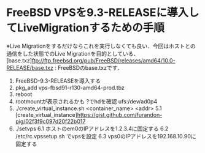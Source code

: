 # FreeBSD VPSを9.3-RELEASEに導入してLiveMigrationするための手順
※Live Migrationをするだけならこれを実行しなくても良い．今回はホストとの通信をした状態でのLive Migrationを目的としている．
[base.txz]<ftp://ftp.freebsd.org/pub/FreeBSD/releases/amd64/10.0-RELEASE/base.txz> : FreeBSDのbase.txzです．
1. FreeBSD-9.3-RELEASEを導入する
2. pkg_add vps-fbsd91-r130-amd64-prod.tbz
3. reboot
4. rootmountが表示されるかも ?でhdを確認 ufs:/dev/ad0p4
5. ./create_virtual_instance.sh \<container_name\> \<addr\>
	5.1 [create_virtual_instance]<https://gist.github.com/furandon-pig/02f3f9c097d20f22b017>
6. ./setvps
	6.1 ホストのem0のIPアドレスを1.2.3.4に固定する
	6.2 /etc/rc.vpssetup.sh でvpsを設定
	6.3 vps0のIPアドレスを192.168.10.90に固定する
